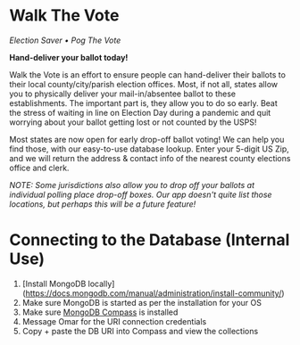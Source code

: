 # Walk The Vote
*Election Saver • Pog The Vote*

**Hand-deliver your ballot today!**

Walk the Vote is an effort to ensure people can hand-deliver their ballots to their local county/city/parish election offices. Most, if not all, states allow you to physically deliver your mail-in/absentee ballot to these establishments. The important part is, they allow you to do so early. Beat the stress of waiting in line on Election Day during a pandemic and quit worrying about your ballot getting lost or not counted by the USPS!

Most states are now open for early drop-off ballot voting! We can help you find those, with our easy-to-use database lookup. Enter your 5-digit US Zip, and we will return the address & contact info of the nearest county elections office and clerk. 

*NOTE: Some jurisdictions also allow you to drop off your ballots at individual polling place drop-off boxes. Our app doesn't quite list those locations, but perhaps this will be a future feature!*

# Connecting to the Database (Internal Use)
1. [Install MongoDB locally] (https://docs.mongodb.com/manual/administration/install-community/)
2. Make sure MongoDB is started as per the installation for your OS
3. Make sure [MongoDB Compass](https://www.mongodb.com/products/compass) is installed
4. Message Omar for the URI connection credentials
5. Copy + paste the DB URI into Compass and view the collections

